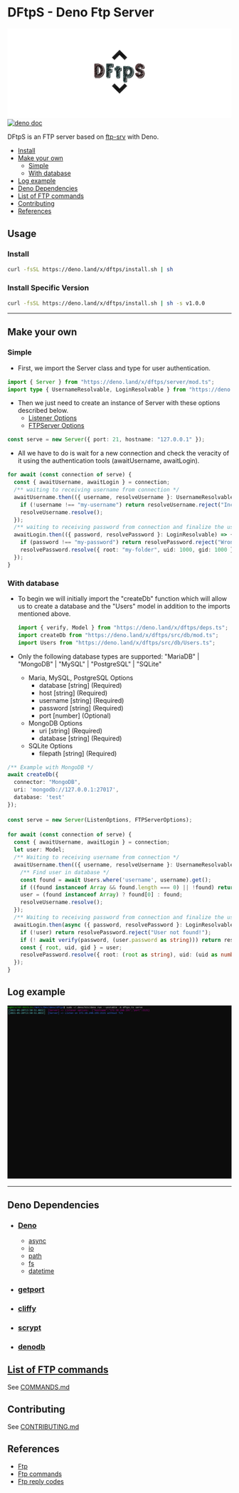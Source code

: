 # DFtpS - Deno Ftp Server

![logo](./assets/dftps_logo.png)
[![deno doc](https://doc.deno.land/badge.svg)](https://doc.deno.land/https/deno.land/x/dftps/mod.ts)
  
DFtpS is an FTP server based on [ftp-srv](https://github.com/autovance/ftp-srv) with Deno.

- [Install](#install)
- [Make your own](#make-your-own)
  - [Simple](#simple)
  - [With database](#with-database)
- [Log example](#log-example)
- [Deno Dependencies](#deno-dependencies)
- [List of FTP commands](#list-of-ftp-commands)
- [Contributing](#contributing)
- [References](#references)

## Usage

### Install

```sh
curl -fsSL https://deno.land/x/dftps/install.sh | sh
```

### Install Specific Version

```sh
curl -fsSL https://deno.land/x/dftps/install.sh | sh -s v1.0.0
```

* * *

## Make your own

### Simple

- First, we import the Server class and type for user authentication.

```ts
import { Server } from "https://deno.land/x/dftps/server/mod.ts";
import type { UsernameResolvable, LoginResolvable } from "https://deno.land/x/dftps/server/connection.ts";
```

- Then we just need to create an instance of Server with these options described below.
  - [Listener Options](https://doc.deno.land/https/deno.land%2Fx%2Fdftps%2Fsrc%2Fserver%2Fmod.ts#FTPOptions)
  - [FTPServer Options](https://doc.deno.land/https/deno.land%2Fx%2Fdftps%2Fsrc%2Fserver%2Fmod.ts#FTPServerOptions)

```ts
const serve = new Server({ port: 21, hostname: "127.0.0.1" });
```

- All we have to do is wait for a new connection and check the veracity of it using the authentication tools (awaitUsername, awaitLogin).

```ts
for await (const connection of serve) {
  const { awaitUsername, awaitLogin } = connection;
  /** waiting to receiving username from connection */
  awaitUsername.then(({ username, resolveUsername }: UsernameResolvable) => {
    if (!username !== "my-username") return resolveUsername.reject("Incorrect username!");
    resolveUsername.resolve();
  });
  /** waiting to receiving password from connection and finalize the user authenticate */
  awaitLogin.then(({ password, resolvePassword }: LoginResolvable) => {
    if (password !== "my-password") return resolvePassword.reject("Wrong password!");
    resolvePassword.resolve({ root: "my-folder", uid: 1000, gid: 1000 });
  });
}
```

### With database

- To begin we will initially import the "createDb" function which will allow us to create a database and the "Users" model in addition to the imports mentioned above.

  ```ts
  import { verify, Model } from "https://deno.land/x/dftps/deps.ts";
  import createDb from "https://deno.land/x/dftps/src/db/mod.ts";
  import Users from "https://deno.land/x/dftps/src/db/Users.ts";
  ```

- Only the following database types are supported: "MariaDB" | "MongoDB" | "MySQL" | "PostgreSQL" | "SQLite"
  - Maria, MySQL, PostgreSQL Options
    - database [string] (Required)
    - host [string] (Required)
    - username [string] (Required)
    - password [string] (Required)
    - port [number] (Optional)
  - MongoDB Options
    - uri [string] (Required)
    - database [string] (Required)
  - SQLite Options
    - filepath [string] (Required)

```ts
/** Example with MongoDB */
await createDb({
  connector: "MongoDB",
  uri: 'mongodb://127.0.0.1:27017',
  database: 'test'
});

const serve = new Server(ListenOptions, FTPServerOptions);

for await (const connection of serve) {
  const { awaitUsername, awaitLogin } = connection;
  let user: Model;
  /** Waiting to receiving username from connection */
  awaitUsername.then(({ username, resolveUsername }: UsernameResolvable) => {
    /** Find user in database */
    const found = await Users.where('username', username).get();
    if ((found instanceof Array && found.length === 0) || !found) return resolveUsername.reject("Incorrect username!");
    user = (found instanceof Array) ? found[0] : found;
    resolveUsername.resolve();
  });
  /** Waiting to receiving password from connection and finalize the user authenticate */
  awaitLogin.then(async ({ password, resolvePassword }: LoginResolvable) => {
    if (!user) return resolvePassword.reject("User not found!");
    if (! await verify(password, (user.password as string))) return resolvePassword.reject("Wrong password!");
    const { root, uid, gid } = user;
    resolvePassword.resolve({ root: (root as string), uid: (uid as number), gid: (gid as number) });
  });
}
```

## Log example

![output_example](./assets/example_log.gif)

* * *

## Deno Dependencies

- ### [Deno](https://deno.land)

  - [async](https://deno.land/std@0.95.0/async)
  - [io](https://deno.land/std@0.95.0/io)
  - [path](https://deno.land/std@0.95.0/path)
  - [fs](https://deno.land/std@0.95.0/fs)
  - [datetime](https://deno.land/std@0.96.0/datetime)

- ### [getport](https://deno.land/x/getport)

- ### [cliffy](https://deno.land/x/cliffy)

- ### [scrypt](https://deno.land/x/scrypt)

- ### [denodb](https://deno.land/x/denodb)

## [List of FTP commands](https://en.wikipedia.org/wiki/List_of_FTP_commands)

See [COMMANDS.md](COMMANDS.md)

## Contributing

See [CONTRIBUTING.md](CONTRIBUTING.md)

## References

- [Ftp](https://cr.yp.to/ftp.html)
- [Ftp commands](https://en.wikipedia.org/wiki/List_of_FTP_commands)
- [Ftp reply codes](https://en.wikipedia.org/wiki/List_of_FTP_server_return_codes)
